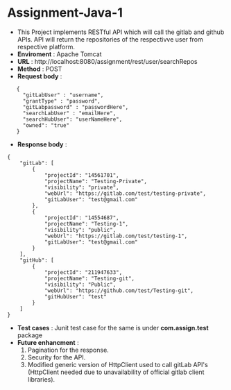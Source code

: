 # Assignment-Java-1

* This Project implements RESTful API which will call the gitlab and github APIs. API will return the repositories of the respectivve user from respective platform. 
* **Enviroment** :  Apache Tomcat
* **URL** : http://localhost:8080/assignment/rest/user/searchRepos
* **Method** : POST
* **Request body** : 
 ```
    {
      "gitLabUser" : "username",
      "grantType" : "password",
      "gitLabpassword" : "passwordHere",
      "searchLabUser" : "emailHere",
      "searchHubUser": "userNameHere",
      "owned": "true"
    }
```
* **Response body** :
```
{
    "gitLab": [
        {
            "projectId": "14561701",
            "projectName": "Testing-Private",
            "visibility": "private",
            "webUrl": "https://gitlab.com/test/testing-private",
            "gitLabUser": "test@gmail.com"
        },
        {
            "projectId": "14554687",
            "projectName": "Testing-1",
            "visibility": "public",
            "webUrl": "https://gitlab.com/test/testing-1",
            "gitLabUser": "test@gmail.com"
        }
    ],
    "gitHub": [
        {
            "projectId": "211947633",
            "projectName": "Testing-git",
            "visibility": "Public",
            "webUrl": "https://github.com/test/Testing-git",
            "gitHubUser": "test"
        }
    ]
}
```
  
* **Test cases** : Junit test case for the same is under **com.assign.test** package
* **Future enhancment** : 
    1. Pagination for the response.
    2. Security for the API.
    3. Modified generic version of HttpClient used to call gitLab API's (HttpClient needed due to unavailability of official gitlab client libraries).
  

